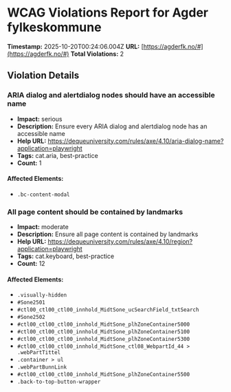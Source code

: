 # WCAG Violations Report for Agder fylkeskommune

**Timestamp:** 2025-10-20T00:24:06.004Z
**URL:** [https://agderfk.no/#](https://agderfk.no/#)
**Total Violations:** 2

## Violation Details

### ARIA dialog and alertdialog nodes should have an accessible name

- **Impact:** serious
- **Description:** Ensure every ARIA dialog and alertdialog node has an accessible name
- **Help URL:** https://dequeuniversity.com/rules/axe/4.10/aria-dialog-name?application=playwright
- **Tags:** cat.aria, best-practice
- **Count:** 1

#### Affected Elements:

- `.bc-content-modal`

### All page content should be contained by landmarks

- **Impact:** moderate
- **Description:** Ensure all page content is contained by landmarks
- **Help URL:** https://dequeuniversity.com/rules/axe/4.10/region?application=playwright
- **Tags:** cat.keyboard, best-practice
- **Count:** 12

#### Affected Elements:

- `.visually-hidden`
- `#Sone2501`
- `#ctl00_ctl00_ctl00_innhold_MidtSone_ucSearchField_txtSearch`
- `#Sone2502`
- `#ctl00_ctl00_ctl00_innhold_MidtSone_plhZoneContainer5000`
- `#ctl00_ctl00_ctl00_innhold_MidtSone_plhZoneContainer5100`
- `#ctl00_ctl00_ctl00_innhold_MidtSone_plhZoneContainer5300`
- `#ctl00_ctl00_ctl00_innhold_MidtSone_ctl08_WebpartId_44 > .webPartTittel`
- `.container > ul`
- `.webPartBunnLink`
- `#ctl00_ctl00_ctl00_innhold_MidtSone_plhZoneContainer5500`
- `.back-to-top-button-wrapper`
